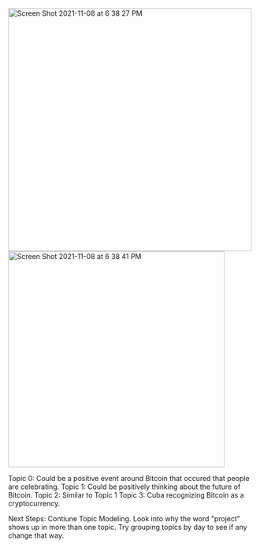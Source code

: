 <img width="494" alt="Screen Shot 2021-11-08 at 6 38 27 PM" src="https://user-images.githubusercontent.com/77215072/140851639-ccfa47dd-7605-44ea-8c52-b063a2b84ab0.png">
<img width="439" alt="Screen Shot 2021-11-08 at 6 38 41 PM" src="https://user-images.githubusercontent.com/77215072/140851669-986a1e5d-705d-4d83-9fea-d3f74ab99419.png">


Topic 0: Could be a positive event around Bitcoin that occured that people are celebrating.
Topic 1: Could be positively thinking about the future of Bitcoin. 
Topic 2: Similar to Topic 1
Topic 3: Cuba recognizing Bitcoin as a cryptocurrency.


Next Steps:
Contiune Topic Modeling.
Look into why the word "project" shows up in more than one topic.
Try grouping topics by day to see if any change that way.
